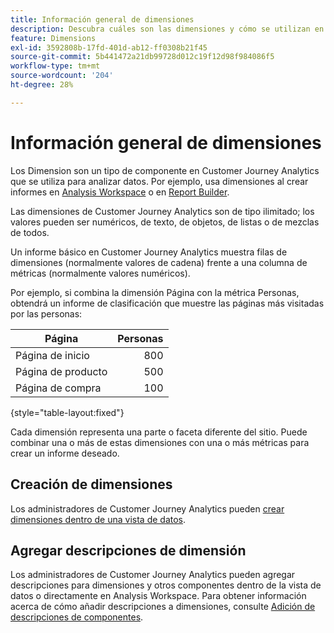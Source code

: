 ```yaml
---
title: Información general de dimensiones
description: Descubra cuáles son las dimensiones y cómo se utilizan en Customer Journey Analytics
feature: Dimensions
exl-id: 3592808b-17fd-401d-ab12-ff0308b21f45
source-git-commit: 5b441472a21db99728d012c19f12d98f984086f5
workflow-type: tm+mt
source-wordcount: '204'
ht-degree: 28%

---
```


# Información general de dimensiones

Los Dimension son un tipo de componente en Customer Journey Analytics que se utiliza para analizar datos. Por ejemplo, usa dimensiones al crear informes en [Analysis Workspace](/help/analysis-workspace/home.md) o en [Report Builder](/help/report-builder/report-buider-overview.md).

Las dimensiones de Customer Journey Analytics son de tipo ilimitado; los valores pueden ser numéricos, de texto, de objetos, de listas o de mezclas de todos.

Un informe básico en Customer Journey Analytics muestra filas de dimensiones (normalmente valores de cadena) frente a una columna de métricas (normalmente valores numéricos).

Por ejemplo, si combina la dimensión Página con la métrica Personas, obtendrá un informe de clasificación que muestre las páginas más visitadas por las personas:

| Página | Personas |
| --- | ---: |
| Página de inicio | 800 |
| Página de producto | 500 |
| Página de compra | 100 |

{style="table-layout:fixed"}

Cada dimensión representa una parte o faceta diferente del sitio. Puede combinar una o más de estas dimensiones con una o más métricas para crear un informe deseado.


## Creación de dimensiones

Los administradores de Customer Journey Analytics pueden [crear dimensiones dentro de una vista de datos](/help/data-views/create-dataview.md#components).

## Agregar descripciones de dimensión

Los administradores de Customer Journey Analytics pueden agregar descripciones para dimensiones y otros componentes dentro de la vista de datos o directamente en Analysis Workspace. Para obtener información acerca de cómo añadir descripciones a dimensiones, consulte [Adición de descripciones de componentes](/help/components/add-component-descriptions.md).
